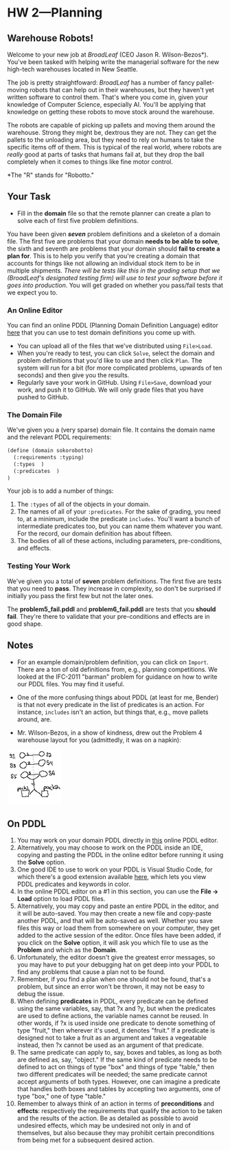 # HW 2—Planning

## Warehouse Robots!

Welcome to your new job at _BroadLeaf_ (CEO Jason R. Wilson-Bezos\*).
You've been tasked with helping write the managerial software for the 
new high-tech warehouses located in New Seattle.

The job is pretty straightfoward: _BroadLeaf_ has a number of fancy 
pallet-moving robots that can help out in their warehouses, but they
haven't yet written software to control them. That's where you come
in, given your knowledge of Computer Science, especially AI. You'll be applying
that knowledge on getting these robots to move stock around the 
warehouse.

The robots are capable of picking up pallets and moving them around 
the warehouse. Strong they might be, dextrous they are not. They can
get the pallets to the unloading area, but they need to rely on humans
to take the specific items off of them. This is typical of the real
world, where robots are _really_ good at parts of tasks that humans
fail at, but they drop the ball completely when it comes to things like 
fine motor control.

\*The "R" stands for "Robotto."

## Your Task

* Fill in the __domain__ file so that the remote planner can create a plan
to solve each of first five problem definitions.

You have been given ___seven___ problem definitions and a skeleton of a 
domain file. The first five are problems that your domain __needs to be
able to solve__, the sixth and seventh are problems that your domain
should __fail to create a plan for__. This is to help you verify that
you're creating a domain that accounts for things like not 
allowing an individual stock item to be in multiple shipments. _There
will be tests like this in the grading setup that we (BroadLeaf's designated testing firm) will use to test your software before it goes into production_. You will get graded on
whether you pass/fail tests that we expect you to.

### An Online Editor

You can find an online PDDL (Planning Domain Definition Language) editor [here](
http://editor.planning.domains/#) that you can use to test domain definitions you come up with.

* You can upload all of the files that we've distributed using
`File>Load`.
* When you're ready to test, you can click `Solve`, select the domain
and problem definitions that you'd like to use and then click `Plan`.
The system will run for a bit (for more complicated problems, upwards
of ten seconds) and then give you the results.
* Regularly save your work in GitHub.  Using `File>Save`, download
your work, and push it to GitHub.  We will only grade files
that you have pushed to GitHub.

### The Domain File

We've given you a (very sparse) domain file. It contains the domain
name and the relevant PDDL requirements:

```
(define (domain sokorobotto)
  (:requirements :typing)
  (:types  )
  (:predicates  )
)
```

Your job is to add a number of things:

1. The `:types` of all of the objects in your domain.
2. The names of all of your `:predicates`. For the sake of grading, you
need to, at a minimum, include the predicate `includes`. You'll want a
bunch of intermediate predicates too, but you can name them whatever
you want. For the record, our domain definition has about fifteen.
3. The bodies of all of these actions, including parameters, pre-conditions, 
and effects.


### Testing Your Work

We've given you a total of __seven__ problem definitions. The first five
are tests that you need to __pass__. They increase in complexity, so don't
be surprised if initially you pass the first few but not the later 
ones.

The __problem5_fail.pddl__ and __problem6_fail.pddl__ are tests that you __should fail__. 
They're there to validate that your pre-conditions and effects are in good
shape.

## Notes

* For an example domain/problem definition, you can click on `Import`.
There are a ton of old definitions from, e.g., planning competitions.
We looked at the IFC-2011 "barman" problem for guidance on how to 
write our PDDL files. You may find it useful.

* One of the more confusing things about PDDL (at least for me,
Bender) is that not every predicate in the list of predicates is an 
action. For instance, `includes` isn't an action, but things that, e.g., move pallets around, are.

* Mr. Wilson-Bezos, in a show of kindness, drew out the Problem 4 
warehouse layout for you (admittedly, it was on a napkin):

![map](./lol.jpg)

## On PDDL

1. You may work on your domain PDDL directly in [this](http://editor.planning.domains/#) online PDDL editor.
2. Alternatively, you may choose to work on the PDDL inside an IDE, copying and pasting the PDDL in the online editor before running it using the __Solve__ option.
3. One good IDE to use to work on your PDDL is Visual Studio Code, for which there's a good extension available [here](https://marketplace.visualstudio.com/items?itemName=jan-dolejsi.pddl), which lets you view PDDL predicates and keywords in color.
4. In the online PDDL editor on a #1 in this section, you can use the __File -> Load__ option to load PDDL files.
5. Alternatively, you may copy and paste an entire PDDL in the editor, and it will be auto-saved. You may then create a new file and copy-paste another PDDL, and that will be auto-saved as well. Whether you save files this way or load them from somewhere on your computer, they get added to the active session of the editor. Once files have been added, if you click on the __Solve__ option, it will ask you which file to use as the __Problem__ and which as the __Domain__.
6. Unfortunately, the editor doesn't give the greatest error messages, so you may have to put your debugging hat on get deep into your PDDL to find any problems that cause a plan not to be found.
7. Remember, if you find a plan when one should not be found, that's a problem, but since an error won't be thrown, it may not be easy to debug the issue.
8. When defining __predicates__ in PDDL, every predicate can be defined using the same variables, say, that ?x and ?y, but when the predicates are used to define actions, the variable names cannot be reused. In other words, if ?x is used inside one predicate to denote something of type "fruit," then wherever it's used, it denotes "fruit." If a predicate is designed not to take a fruit as an argument and takes a vegeatable instead, then ?x cannot be used as an argument of that predicate.
9. The same predicate can apply to, say, boxes and tables, as long as both are defined as, say, "object." If the same kind of predicate needs to be defined to act on things of type "box" and things of type "table," then two different predicates will be needed; the same predicate cannot accept arguments of both types. However, one can imagine a predicate that handles both boxes and tables by accepting two arguments, one of type "box," one of type "table."
10. Remember to always think of an action in terms of __preconditions__ and __effects__: respectively the requirements that qualify the action to be taken and the results of the action. Be as detailed as possible to avoid undesired effects, which may be undesired not only in and of themselves, but also because they may prohibit certain preconditions from being met for a subsequent desired action.
